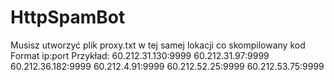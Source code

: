# HttpSpamBot
Musisz utworzyć plik proxy.txt w tej samej lokacji co skompilowany kod
Format ip:port
Przykład:
60.212.31.130:9999
60.212.31.97:9999
60.212.36.182:9999
60.212.4.91:9999
60.212.52.25:9999
60.212.53.75:9999
